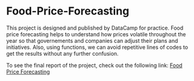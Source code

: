 # Food-Price-Forecasting
This project is designed and published by DataCamp for practice. Food price forecasting helps to understand how prices volatile throughout the year so that governements and companies can adjust their plans and initiatives. Also, using functions, we can avoid repetitive lines of codes to get the results without any further confusion. 

To see the final report of the project, check out the following link: [Food Price Forecasting](https://iman-msv.github.io/Food-Price-Forecasting/)
